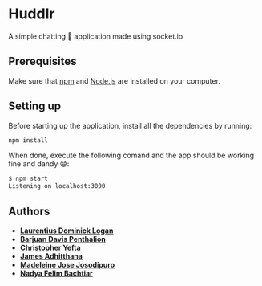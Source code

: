 # Huddlr

A simple chatting :speech_balloon: application made using socket.io

## Prerequisites

Make sure that [npm](https://www.npmjs.com/) and [Node.js](https://nodejs.org/en/) are installed on your computer.

## Setting up

Before starting up the application, install all the dependencies by running:

```sh
npm install
```

When done, execute the following comand and the app should be working fine and dandy :smile::

```sh
$ npm start
Listening on localhost:3000
```

## Authors

* **[Laurentius Dominick Logan](https://github.com/Log-baseE)**
* **[Barjuan Davis Penthalion](https://github.com/cokpsz)**
* **[Christopher Yefta](https://github.com/ChrisYef)**
* **[James Adhitthana](https://github.com/jamesadhitthana/)**
* **[Madeleine Jose Josodipuro](https://github.com/haysacks)**
* **[Nadya Felim Bachtiar](https://github.com/Ao-Re)**